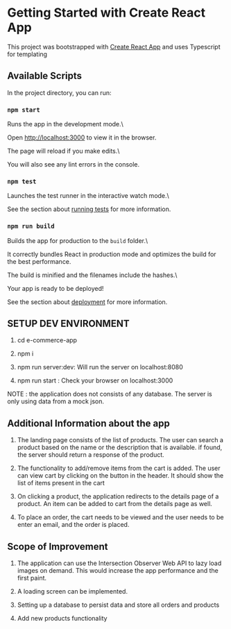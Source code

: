 # Getting Started with Create React App

This project was bootstrapped with [Create React App](https://github.com/facebook/create-react-app) and uses Typescript for templating

## Available Scripts

In the project directory, you can run:

### `npm start`

Runs the app in the development mode.\

Open [http://localhost:3000](http://localhost:3000) to view it in the browser.

The page will reload if you make edits.\

You will also see any lint errors in the console.

### `npm test`

Launches the test runner in the interactive watch mode.\

See the section about [running tests](https://facebook.github.io/create-react-app/docs/running-tests) for more information.

### `npm run build`

Builds the app for production to the `build` folder.\

It correctly bundles React in production mode and optimizes the build for the best performance.

The build is minified and the filenames include the hashes.\

Your app is ready to be deployed!

See the section about [deployment](https://facebook.github.io/create-react-app/docs/deployment) for more information.

## SETUP DEV ENVIRONMENT

1. cd e-commerce-app

2. npm i

3. npm run server:dev: Will run the server on localhost:8080

4. npm run start : Check your browser on localhost:3000

NOTE : the application does not consists of any database. The server is only using data from a mock json.

## Additional Information about the app

1. The landing page consists of the list of products. The user can search a product based on the name or the description that is available. if found, the server should return a response of the product.

2. The functionality to add/remove items from the cart is added. The user can view cart by clicking on the button in the header. It should show the list of items present in the cart

3. On clicking a product, the application redirects to the details page of a product. An item can be added to cart from the details page as well.

4. To place an order, the cart needs to be viewed and the user needs to be enter an email, and the order is placed.

## Scope of Improvement

1. The application can use the Intersection Observer Web API to lazy load images on demand. This would increase the app performance and the first paint.

2. A loading screen can be implemented.

3. Setting up a database to persist data and store all orders and products

4. Add new products functionality
